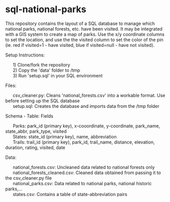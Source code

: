 # sql-national-parks

This repository contains the layout of a SQL database to manage which national parks, national forests, etc. have been visited. It may be integrated with a GIS system to create a map of parks. Use the x/y coordinate columns to set the location, and use the the visited column to set the color of the pin (ie. red if visited=1 - have visited, blue if visited=null - have not visited).

Setup Instructions:

&nbsp;&nbsp;&nbsp;&nbsp;&nbsp;&nbsp;1) Clone/fork the repository  
&nbsp;&nbsp;&nbsp;&nbsp;&nbsp;&nbsp;2) Copy the 'data' folder to /tmp  
&nbsp;&nbsp;&nbsp;&nbsp;&nbsp;&nbsp;3) Run 'setup.sql' in your SQL environment  

Files:

&nbsp;&nbsp;&nbsp;&nbsp;&nbsp;&nbsp;csv_cleaner.py: Cleans 'national_forests.csv' into a workable format. Use before setting up the SQL database  
&nbsp;&nbsp;&nbsp;&nbsp;&nbsp;&nbsp;setup.sql: Creates the database and imports data from the /tmp folder  

Schema - Table: Fields

&nbsp;&nbsp;&nbsp;&nbsp;&nbsp;&nbsp;Parks: park_id (primary key), x-cooordinate, y-coordinate, park_name, state_abbr, park_type, visited  
&nbsp;&nbsp;&nbsp;&nbsp;&nbsp;&nbsp;States: state_id (primary key), name, abbreviation  
&nbsp;&nbsp;&nbsp;&nbsp;&nbsp;&nbsp;Trails: trail_id (primary key), park_id, trail_name, distance, elevation, duration, rating, visited, date  

Data:

&nbsp;&nbsp;&nbsp;&nbsp;&nbsp;&nbsp;national_forests.csv: Uncleaned data related to national forests only  
&nbsp;&nbsp;&nbsp;&nbsp;&nbsp;&nbsp;national_forests_cleaned.csv: Cleaned data obtained from passing it to the csv_cleaner.py file  
&nbsp;&nbsp;&nbsp;&nbsp;&nbsp;&nbsp;national_parks.csv: Data related to national parks, national historic parks,...  
&nbsp;&nbsp;&nbsp;&nbsp;&nbsp;&nbsp;states.csv: Contains a table of state-abbreviation pairs  
